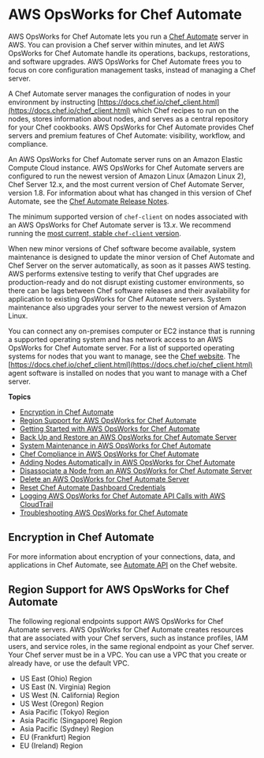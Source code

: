 # AWS OpsWorks for Chef Automate<a name="welcome_opscm"></a>

AWS OpsWorks for Chef Automate lets you run a [Chef Automate](https://www.chef.io/automate/) server in AWS\. You can provision a Chef server within minutes, and let AWS OpsWorks for Chef Automate handle its operations, backups, restorations, and software upgrades\. AWS OpsWorks for Chef Automate frees you to focus on core configuration management tasks, instead of managing a Chef server\.

A Chef Automate server manages the configuration of nodes in your environment by instructing [https://docs.chef.io/chef_client.html](https://docs.chef.io/chef_client.html) which Chef recipes to run on the nodes, stores information about nodes, and serves as a central repository for your Chef cookbooks\. AWS OpsWorks for Chef Automate provides Chef servers and premium features of Chef Automate: visibility, workflow, and compliance\.

An AWS OpsWorks for Chef Automate server runs on an Amazon Elastic Compute Cloud instance\. AWS OpsWorks for Chef Automate servers are configured to run the newest version of Amazon Linux \(Amazon Linux 2\), Chef Server 12\.x, and the most current version of Chef Automate Server, version 1\.8\. For information about what has changed in this version of Chef Automate, see the [Chef Automate Release Notes](https://discourse.chef.io/t/chef-automate-1-8-68/13089)\.

The minimum supported version of `chef-client` on nodes associated with an AWS OpsWorks for Chef Automate server is 13\.*x*\. We recommend running the [most current, stable `chef-client` version](https://downloads.chef.io/chef/stable)\.

When new minor versions of Chef software become available, system maintenance is designed to update the minor version of Chef Automate and Chef Server on the server automatically, as soon as it passes AWS testing\. AWS performs extensive testing to verify that Chef upgrades are production\-ready and do not disrupt existing customer environments, so there can be lags between Chef software releases and their availability for application to existing OpsWorks for Chef Automate servers\. System maintenance also upgrades your server to the newest version of Amazon Linux\.

You can connect any on\-premises computer or EC2 instance that is running a supported operating system and has network access to an AWS OpsWorks for Chef Automate server\. For a list of supported operating systems for nodes that you want to manage, see the [Chef website](https://docs.chef.io/platforms.html)\. The [https://docs.chef.io/chef_client.html](https://docs.chef.io/chef_client.html) agent software is installed on nodes that you want to manage with a Chef server\.

**Topics**
+ [Encryption in Chef Automate](#opscm-encrypt)
+ [Region Support for AWS OpsWorks for Chef Automate](#opscm-region)
+ [Getting Started with AWS OpsWorks for Chef Automate](gettingstarted-opscm.md)
+ [Back Up and Restore an AWS OpsWorks for Chef Automate Server](opscm-backup-restore.md)
+ [System Maintenance in AWS OpsWorks for Chef Automate](opscm-maintenance.md)
+ [Chef Compliance in AWS OpsWorks for Chef Automate](opscm-chefcompliance.md)
+ [Adding Nodes Automatically in AWS OpsWorks for Chef Automate](opscm-unattend-assoc.md)
+ [Disassociate a Node from an AWS OpsWorks for Chef Automate Server](opscm-disassociate-node.md)
+ [Delete an AWS OpsWorks for Chef Automate Server](opscm-delete-server.md)
+ [Reset Chef Automate Dashboard Credentials](opscm-resetchefcreds.md)
+ [Logging AWS OpsWorks for Chef Automate API Calls with AWS CloudTrail](logging-opsca-using-cloudtrail.md)
+ [Troubleshooting AWS OpsWorks for Chef Automate](troubleshoot-opscm.md)

## Encryption in Chef Automate<a name="opscm-encrypt"></a>

For more information about encryption of your connections, data, and applications in Chef Automate, see [Automate API](https://docs.chef.io/api_analytics.html) on the Chef website\.

## Region Support for AWS OpsWorks for Chef Automate<a name="opscm-region"></a>

The following regional endpoints support AWS OpsWorks for Chef Automate servers\. AWS OpsWorks for Chef Automate creates resources that are associated with your Chef servers, such as instance profiles, IAM users, and service roles, in the same regional endpoint as your Chef server\. Your Chef server must be in a VPC\. You can use a VPC that you create or already have, or use the default VPC\.
+ US East \(Ohio\) Region
+ US East \(N\. Virginia\) Region
+ US West \(N\. California\) Region
+ US West \(Oregon\) Region
+ Asia Pacific \(Tokyo\) Region
+ Asia Pacific \(Singapore\) Region
+ Asia Pacific \(Sydney\) Region
+ EU \(Frankfurt\) Region
+ EU \(Ireland\) Region